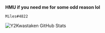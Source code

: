 **HMU if you need me for some odd reason lol**
```
Miles#4822
```
![Y2Kwastaken GitHub Stats](https://github-readme-stats.vercel.app/api?username=Y2Kwastaken&show_icons=true)
